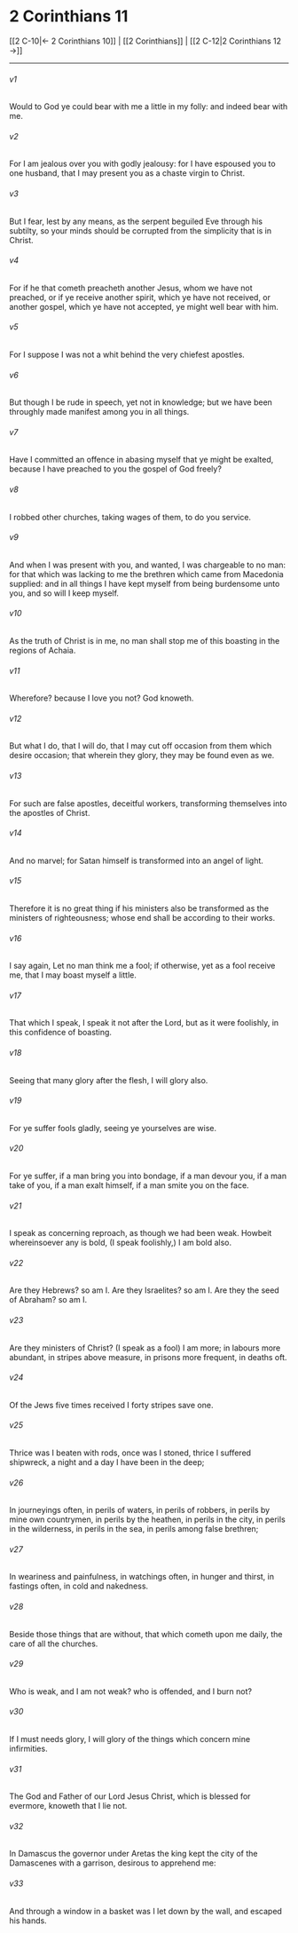 # 2 Corinthians 11

[[2 C-10|← 2 Corinthians 10]] | [[2 Corinthians]] | [[2 C-12|2 Corinthians 12 →]]
***

###### v1
Would to God ye could bear with me a little in my folly: and indeed bear with me.
###### v2
For I am jealous over you with godly jealousy: for I have espoused you to one husband, that I may present you as a chaste virgin to Christ.
###### v3
But I fear, lest by any means, as the serpent beguiled Eve through his subtilty, so your minds should be corrupted from the simplicity that is in Christ.
###### v4
For if he that cometh preacheth another Jesus, whom we have not preached, or if ye receive another spirit, which ye have not received, or another gospel, which ye have not accepted, ye might well bear with him. 
###### v5
For I suppose I was not a whit behind the very chiefest apostles.
###### v6
But though I be rude in speech, yet not in knowledge; but we have been throughly made manifest among you in all things.
###### v7
Have I committed an offence in abasing myself that ye might be exalted, because I have preached to you the gospel of God freely?
###### v8
I robbed other churches, taking wages of them, to do you service.
###### v9
And when I was present with you, and wanted, I was chargeable to no man: for that which was lacking to me the brethren which came from Macedonia supplied: and in all things I have kept myself from being burdensome unto you, and so will I keep myself. 
###### v10
As the truth of Christ is in me, no man shall stop me of this boasting in the regions of Achaia.
###### v11
Wherefore? because I love you not? God knoweth.
###### v12
But what I do, that I will do, that I may cut off occasion from them which desire occasion; that wherein they glory, they may be found even as we.
###### v13
For such are false apostles, deceitful workers, transforming themselves into the apostles of Christ.
###### v14
And no marvel; for Satan himself is transformed into an angel of light.
###### v15
Therefore it is no great thing if his ministers also be transformed as the ministers of righteousness; whose end shall be according to their works.
###### v16
I say again, Let no man think me a fool; if otherwise, yet as a fool receive me, that I may boast myself a little.
###### v17
That which I speak, I speak it not after the Lord, but as it were foolishly, in this confidence of boasting.
###### v18
Seeing that many glory after the flesh, I will glory also.
###### v19
For ye suffer fools gladly, seeing ye yourselves are wise.
###### v20
For ye suffer, if a man bring you into bondage, if a man devour you, if a man take of you, if a man exalt himself, if a man smite you on the face.
###### v21
I speak as concerning reproach, as though we had been weak. Howbeit whereinsoever any is bold, (I speak foolishly,) I am bold also.
###### v22
Are they Hebrews? so am I. Are they Israelites? so am I. Are they the seed of Abraham? so am I.
###### v23
Are they ministers of Christ? (I speak as a fool) I am more; in labours more abundant, in stripes above measure, in prisons more frequent, in deaths oft.
###### v24
Of the Jews five times received I forty stripes save one.
###### v25
Thrice was I beaten with rods, once was I stoned, thrice I suffered shipwreck, a night and a day I have been in the deep;
###### v26
In journeyings often, in perils of waters, in perils of robbers, in perils by mine own countrymen, in perils by the heathen, in perils in the city, in perils in the wilderness, in perils in the sea, in perils among false brethren;
###### v27
In weariness and painfulness, in watchings often, in hunger and thirst, in fastings often, in cold and nakedness.
###### v28
Beside those things that are without, that which cometh upon me daily, the care of all the churches.
###### v29
Who is weak, and I am not weak? who is offended, and I burn not?
###### v30
If I must needs glory, I will glory of the things which concern mine infirmities.
###### v31
The God and Father of our Lord Jesus Christ, which is blessed for evermore, knoweth that I lie not.
###### v32
In Damascus the governor under Aretas the king kept the city of the Damascenes with a garrison, desirous to apprehend me:
###### v33
And through a window in a basket was I let down by the wall, and escaped his hands. 
